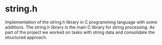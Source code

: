 # string.h
Implementation of the string.h library in C programming language with some additions.
The string.h library is the main C library for string processing. As part of the project we worked on tasks with string data and consolidate the structured approach.
